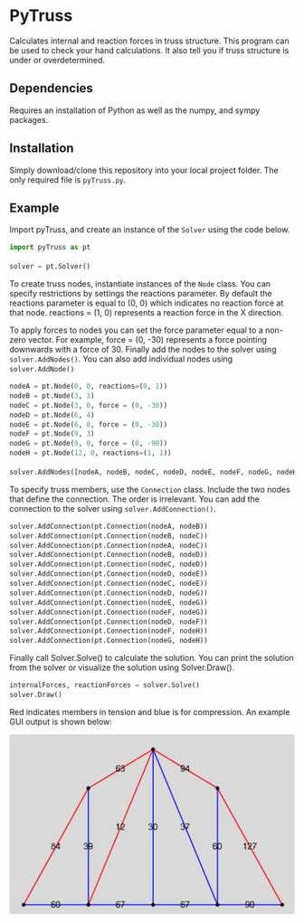 # PyTruss

Calculates internal and reaction forces in truss structure. This program can be used to check your hand calculations. It also tell you if truss structure is under or overdetermined.

## Dependencies

Requires an installation of Python as well as the numpy, and sympy packages.

## Installation

Simply download/clone this repository into your local project folder. The only required file is ```pyTruss.py```.

## Example

Import pyTruss, and create an instance of the ```Solver``` using the code below.

```python
import pyTruss as pt

solver = pt.Solver()
```

To create truss nodes, instantiate instances of the ```Node``` class. You can specify restrictions by settings the reactions parameter. By default the reactions parameter is equal to (0, 0) which indicates no reaction force at that node. reactions = (1, 0) represents a reaction force in the X direction.

To apply forces to nodes you can set the force parameter equal to a non-zero vector. For example, force = (0, -30) represents a force pointing downwards with a force of 30. Finally add the nodes to the solver using ```solver.AddNodes()```. You can also add individual nodes using ```solver.AddNode()```

```python
nodeA = pt.Node(0, 0, reactions=(0, 1))
nodeB = pt.Node(3, 3)
nodeC = pt.Node(3, 0, force = (0, -30))
nodeD = pt.Node(6, 4)
nodeE = pt.Node(6, 0, force = (0, -30))
nodeF = pt.Node(9, 3)
nodeG = pt.Node(9, 0, force = (0, -90))
nodeH = pt.Node(12, 0, reactions=(1, 1))

solver.AddNodes([nodeA, nodeB, nodeC, nodeD, nodeE, nodeF, nodeG, nodeH])
```

To specify truss members, use the ```Connection``` class. Include the two nodes that define the connection. The order is irrelevant. You can add the connection to the solver using ```solver.AddConnection()```.

```python
solver.AddConnection(pt.Connection(nodeA, nodeB))
solver.AddConnection(pt.Connection(nodeB, nodeC))
solver.AddConnection(pt.Connection(nodeA, nodeC))
solver.AddConnection(pt.Connection(nodeB, nodeD))
solver.AddConnection(pt.Connection(nodeC, nodeD))
solver.AddConnection(pt.Connection(nodeD, nodeE))
solver.AddConnection(pt.Connection(nodeC, nodeE))
solver.AddConnection(pt.Connection(nodeD, nodeG))
solver.AddConnection(pt.Connection(nodeE, nodeG))
solver.AddConnection(pt.Connection(nodeF, nodeG))
solver.AddConnection(pt.Connection(nodeD, nodeF))
solver.AddConnection(pt.Connection(nodeF, nodeH))
solver.AddConnection(pt.Connection(nodeG, nodeH))
```
Finally call Solver.Solve() to calculate the solution. You can print the solution from the solver or visualize the solution using Solver.Draw().

```python
internalForces, reactionForces = solver.Solve()
solver.Draw()
```
Red indicates members in tension and blue is for compression. An example GUI output is shown below:

<img src="Media/example.PNG" width="750">


